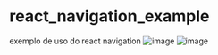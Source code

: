 # react_navigation_example
exemplo de uso do react navigation
![image](https://github.com/user-attachments/assets/01d5dccc-32c0-491a-98a2-d65e1ffb7f3e)
![image](https://github.com/user-attachments/assets/aa41efcb-24ed-4b8f-8867-f99610bfca95)



